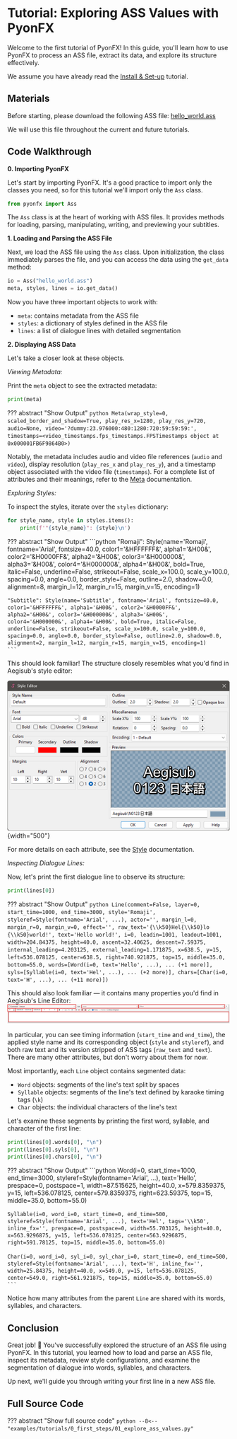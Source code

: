 # Tutorial: Exploring ASS Values with PyonFX

Welcome to the first tutorial of PyonFX! In this guide, you'll learn how to use PyonFX to process an ASS file, extract its data, and explore its structure effectively.

We assume you have already read the [Install & Set-up](../installing.md) tutorial.

## Materials
Before starting, please download the following ASS file: [hello_world.ass](https://github.com/CoffeeStraw/PyonFX/blob/v1.0.0/examples/ass/hello_world.ass)

We will use this file throughout the current and future tutorials.

## Code Walkthrough

**0. Importing PyonFX**

Let's start by importing PyonFX. It's a good practice to import only the classes you need, so for this tutorial we'll import only the `Ass` class.

```python
from pyonfx import Ass
```

The `Ass` class is at the heart of working with ASS files. It provides methods for loading, parsing, manipulating, writing, and previewing your subtitles.

**1. Loading and Parsing the ASS File**

Next, we load the ASS file using the `Ass` class. Upon initialization, the class immediately parses the file, and you can access the data using the `get_data` method:

```python
io = Ass("hello_world.ass")
meta, styles, lines = io.get_data()
```

Now you have three important objects to work with:

- `meta`: contains metadata from the ASS file
- `styles`: a dictionary of styles defined in the ASS file
- `lines`: a list of dialogue lines with detailed segmentation

**2. Displaying ASS Data**

Let's take a closer look at these objects.

*Viewing Metadata:*

Print the `meta` object to see the extracted metadata:

```python
print(meta)
```

??? abstract "Show Output"
    ```python
    Meta(wrap_style=0, scaled_border_and_shadow=True, play_res_x=1280, play_res_y=720, audio=None, video='?dummy:23.976000:480:1280:720:59:59:59:', timestamps=<video_timestamps.fps_timestamps.FPSTimestamps object at 0x000001FB6F9864B0>)
    ```

Notably, the metadata includes audio and video file references (`audio` and `video`), display resolution (`play_res_x` and `play_res_y`), and a timestamp object associated with the video file (`timestamps`). For a complete list of attributes and their meanings, refer to the [Meta](../../reference/ass_core.md#pyonfx.ass_core.Meta) documentation.

*Exploring Styles:*

To inspect the styles, iterate over the `styles` dictionary:

```python
for style_name, style in styles.items():
    print(f'"{style_name}": {style}\n')
```

??? abstract "Show Output"
    ```python
    "Romaji": Style(name='Romaji', fontname='Arial', fontsize=40.0, color1='&HFFFFFF&', alpha1='&H00&', color2='&H0000FF&', alpha2='&H00&', color3='&H000000&', alpha3='&H00&', color4='&H000000&', alpha4='&H00&', bold=True, italic=False, underline=False, strikeout=False, scale_x=100.0, scale_y=100.0, spacing=0.0, angle=0.0, border_style=False, outline=2.0, shadow=0.0, alignment=8, margin_l=12, margin_r=15, margin_v=15, encoding=1)

    "Subtitle": Style(name='Subtitle', fontname='Arial', fontsize=40.0, color1='&HFFFFFF&', alpha1='&H00&', color2='&H0000FF&', alpha2='&H00&', color3='&H000000&', alpha3='&H00&', color4='&H000000&', alpha4='&H00&', bold=True, italic=False, underline=False, strikeout=False, scale_x=100.0, scale_y=100.0, spacing=0.0, angle=0.0, border_style=False, outline=2.0, shadow=0.0, alignment=2, margin_l=12, margin_r=15, margin_v=15, encoding=1)
    ```

This should look familiar! The structure closely resembles what you'd find in Aegisub's style editor:

![Aegisub Style Editor Window](imgs/aegisub-style.png){width="500"}

For more details on each attribute, see the [Style](../../reference/ass_core.md#pyonfx.ass_core.Style) documentation.

*Inspecting Dialogue Lines:*

Now, let's print the first dialogue line to observe its structure:

```python
print(lines[0])
```

??? abstract "Show Output"
    ```python
    Line(comment=False, layer=0, start_time=1000, end_time=3000, style='Romaji', styleref=Style(fontname='Arial', ...), actor='', margin_l=0, margin_r=0, margin_v=0, effect='', raw_text='{\\k50}Hel{\\k50}lo {\\k50}world!', text='Hello world!', i=0, leadin=1001, leadout=1001, width=204.84375, height=40.0, ascent=32.40625, descent=7.59375, internal_leading=4.203125, external_leading=1.171875, x=638.5, y=15, left=536.078125, center=638.5, right=740.921875, top=15, middle=35.0, bottom=55.0, words=[Word(i=0, text='Hello', ...), ... (+1 more)], syls=[Syllable(i=0, text='Hel', ...), ... (+2 more)], chars=[Char(i=0, text='H', ...), ... (+11 more)])
    ```

This should also look familiar — it contains many properties you'd find in Aegisub's Line Editor:
![Aegisub Line Editor Window](imgs/aegisub-line-editor.png)

In particular, you can see timing information (`start_time` and `end_time`), the applied style name and its corresponding object (`style` and `styleref`), and both raw text and its version stripped of ASS tags (`raw_text` and `text`). There are many other attributes, but don't worry about them for now.

Most importantly, each `Line` object contains segmented data:

- `Word` objects: segments of the line's text split by spaces
- `Syllable` objects: segments of the line's text defined by karaoke timing tags (`\k`)
- `Char` objects: the individual characters of the line's text

Let's examine these segments by printing the first word, syllable, and character of the first line:

```python
print(lines[0].words[0], "\n")
print(lines[0].syls[0], "\n")
print(lines[0].chars[0], "\n")
```

??? abstract "Show Output"
    ```python
    Word(i=0, start_time=1000, end_time=3000, styleref=Style(fontname='Arial', ...), text='Hello', prespace=0, postspace=1, width=87.515625, height=40.0, x=579.8359375, y=15, left=536.078125, center=579.8359375, right=623.59375, top=15, middle=35.0, bottom=55.0)
    
    Syllable(i=0, word_i=0, start_time=0, end_time=500, styleref=Style(fontname='Arial', ...), text='Hel', tags='\\k50', inline_fx='', prespace=0, postspace=0, width=55.703125, height=40.0, x=563.9296875, y=15, left=536.078125, center=563.9296875, right=591.78125, top=15, middle=35.0, bottom=55.0)
    
    Char(i=0, word_i=0, syl_i=0, syl_char_i=0, start_time=0, end_time=500, styleref=Style(fontname='Arial', ...), text='H', inline_fx='', width=25.84375, height=40.0, x=549.0, y=15, left=536.078125, center=549.0, right=561.921875, top=15, middle=35.0, bottom=55.0)
    ```

Notice how many attributes from the parent `Line` are shared with its words, syllables, and characters.

## Conclusion

Great job! :tada: You've successfully explored the structure of an ASS file using PyonFX. In this tutorial, you learned how to load and parse an ASS file, inspect its metadata, review style configurations, and examine the segmentation of dialogue into words, syllables, and characters.

Up next, we'll guide you through writing your first line in a new ASS file.

## Full Source Code
??? abstract "Show full source code"
    ```python
    --8<-- "examples/tutorials/0_first_steps/01_explore_ass_values.py"
    ```
